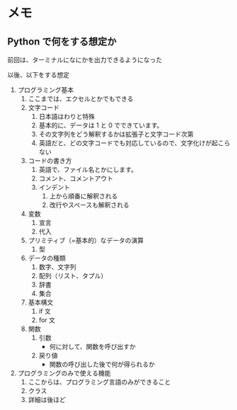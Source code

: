 # メモ

## Python で何をする想定か

前回は、ターミナルになにかを出力できるようになった

以後、以下をする想定

1. プログラミング基本
   1. ここまでは、エクセルとかでもできる
   2. 文字コード
      1. 日本語はわりと特殊
      2. 基本的に、データは 1 と 0 でできています。
      3. その文字列をどう解釈するかは拡張子と文字コード次第
      4. 英語だと、どの文字コードでも対応しているので、文字化けが起こらない
   3. コードの書き方
      1. 英語で、ファイル名とかにします。
      2. コメント、コメントアウト
      3. インデント
         1. 上から順番に解釈される
         2. 改行やスペースも解釈される
   4. 変数
      1. 宣言
      2. 代入
   5. プリミティブ（=基本的）なデータの演算
      1. 型
   6. データの種類
      1. 数字、文字列
      2. 配列（リスト、タプル）
      3. 辞書
      4. 集合
   7. 基本構文
      1. if 文
      2. for 文
   8. 関数
      1. 引数
         - 何に対して、関数を呼び出すか
      2. 戻り値
         - 関数の呼び出した後で何が得られるか
2. プログラミングのみで使える機能
   1. ここからは、プログラミング言語のみができること
   2. クラス
   3. 詳細は後ほど
